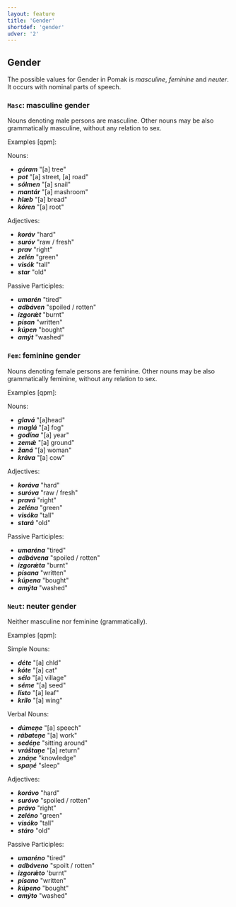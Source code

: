 ```yaml
---
layout: feature
title: 'Gender'
shortdef: 'gender'
udver: '2'
---
```


## Gender

The possible values for Gender in Pomak is _masculine_, _feminine_ and _neuter_. It occurs with nominal parts of speech.



### <a name="Masc">`Masc`</a>: masculine gender

Nouns denoting male persons are masculine. Other nouns may be also grammatically masculine, without any relation to sex.

Examples [qpm]:

Nouns:

- _<b>góram</b>_ "[a] tree"
- _<b>pot</b>_ "[a] street, [a] road" 
- _<b>sólmen</b>_ "[a] snail" 
- _<b>mantár</b>_ "[a] mashroom"
- _<b>hlæb</b>_ "[a] bread"
- _<b>kóren</b>_ "[a] root" 

Adjectives:

- _<b>koráv</b>_ "hard" 
- _<b>suróv</b>_  "raw / fresh" 
- _<b>prav</b>_ "right" 
- _<b>zelén</b>_ "green" 
- _<b>visók</b>_ "tall" 
- _<b>star</b>_ "old" 

Passive Participles:

- _<b>umarén</b>_ "tired" 
- _<b>adbáven</b>_ "spoiled / rotten" 
- _<b>izgorǽt</b>_ "burnt" 
- _<b>písan</b>_ "written" 
- _<b>kúpen</b>_ "bought" 
- _<b>amýt</b>_ "washed" 


### <a name="Fem">`Fem`</a>: feminine gender

Nouns denoting female persons are feminine. Other nouns may be also grammatically feminine, without any relation to sex.

Examples [qpm]:

Nouns:

- _<b>glavá</b>_ "[a]head" 
- _<b>maglá</b>_ "[a] fog" 
- _<b>godína</b>_ "[a] year" 
- _<b>zemǽ</b>_ "[a] ground" 
- _<b>žaná</b>_ "[a] woman" 
- _<b>kráva</b>_ "[a] cow" 

Adjectives:

- _<b>koráva</b>_ "hard" 
- _<b>suróva</b>_ "raw / fresh" 
- _<b>pravá</b>_ "right"
- _<b>zeléna</b>_ "green" 
- _<b>visóka</b>_ "tall" 
- _<b>stará</b>_ "old" 

Passive Participles:

- _<b>umaréna</b>_ "tired" 
- _<b>adbávena</b>_ "spoiled / rotten" 
- _<b>izgorǽta</b>_ "burnt" 
- _<b>písana</b>_ "written" 
- _<b>kúpena</b>_ "bought" 
- _<b>amýta</b>_ "washed" 

### <a name="Neut">`Neut`</a>: neuter gender

Neither masculine nor feminine (grammatically).

Examples [qpm]:

Simple Nouns:

- _<b>déte</b>_ "[a] chld"
- _<b>kóte</b>_ "[a] cat" 
- _<b>sélo</b>_ "[a] village" 
- _<b>séme</b>_ "[a] seed" 
- _<b>lísto</b>_ "[a] leaf" 
- _<b>krílo</b>_ "[a] wing" 

Verbal Nouns:

- _<b>dúmeņe</b>_ "[a] speech"
- _<b>rábateņe</b>_ "[a] work" 
- _<b>sedéņe</b>_ "sitting around"
- _<b>vráštaņe</b>_ "[a] return"
- _<b>znáņe</b>_ "knowledge" 
- _<b>spaņé</b>_ "sleep" 

Adjectives:

- _<b>korávo</b>_ "hard"
- _<b>suróvo</b>_ "spoiled / rotten" 
- _<b>právo</b>_ "right" 
- _<b>zeléno</b>_ "green"
- _<b>visóko</b>_ "tall"
- _<b>stáro</b>_ "old"

Passive Participles:

- _<b>umaréno</b>_ "tired" 
- _<b>adbáveno</b>_ "spoilt / rotten" 
- _<b>izgorǽto</b>_ 'burnt"
- _<b>písano</b>_ "written" 
- _<b>kúpeno</b>_ "bought" 
- _<b>amýto</b>_ "washed" 

<!-- Interlanguage links updated Út 9. května 2023, 20:03:37 CEST -->
